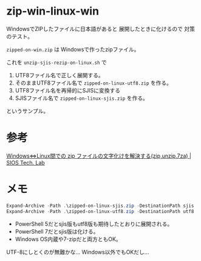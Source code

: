 # zip-win-linux-win

WindowsでZIPしたファイルに日本語があると
展開したときに化けるので
対策のテスト。

`zipped-on-win.zip` は Windowsで作ったzipファイル。

これを `unzip-sjis-rezip-on-linux.sh` で

1. UTF8ファイル名で正しく展開する。
1. そのままUTF8ファイル名で `zipped-on-linux-utf8.zip` を作る。
1. UTF8ファイル名を再帰的にSJISに変換する
1. SJISファイル名で `zipped-on-linux-sjis.zip` を作る。

というサンプル。


# 参考

[Windows⇔Linux間での zip ファイルの文字化けを解決する(zip,unzip,7za) | SIOS Tech. Lab](https://tech-lab.sios.jp/archives/8843#Linux_Windows)


# メモ

```powershell
Expand-Archive -Path .\zipped-on-linux-sjis.zip -DestinationPath sjis
Expand-Archive -Path .\zipped-on-linux-utf8.zip -DestinationPath utf8
```

* PowerShell 5だとsjis版もutf8版も期待したとおりに展開される。
* PowerShell 7だとsjis版は化ける。
* Windows OS内蔵や7-zipだと両方ともOK。

UTF-8にしとくのが無難かな... Windows以外でもOKだし...
